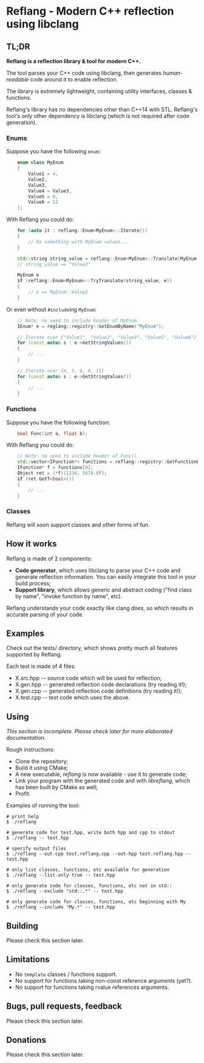 # Reflang - Modern C++ reflection using libclang

## TL;DR
**Reflang is a reflection library & tool for modern C++.**

The tool parses your C++ code using libclang, then generates *human-readable*
code around it to enable reflection.

The library is extremely lightweight, containing utility interfaces, classes &
functions.

Reflang's library has no dependencies other than C++14 with STL. Reflang's
tool's only other dependency is libclang (which is not required after code
generation).

### Enums
Suppose you have the following `enum`:

```cpp
	enum class MyEnum
	{
		Value1 = 4,
		Value2,
		Value3,
		Value4 = Value3,
		Value5 = 0,
		Value6 = 12
	};
```

With Reflang you could do:

```cpp
	for (auto it : reflang::Enum<MyEnum>::Iterate())
	{
		// Do something with MyEnum values...
	}

	std::string string_value = reflang::Enum<MyEnum>::Translate(MyEnum::Value2);
	// string_value == "Value2"

	MyEnum e
	if (reflang::Enum<MyEnum>::TryTranslate(string_value, e))
	{
		// e == MyEnum::Value2
	}
```

Or even without `#include`ing `MyEnum`:

```cpp
	// Note: no need to include header of MyEnum
	IEnum* e = reglang::registry::GetEnumByName("MyEnum");

	// Iterate over {"Value1", "Value2", "Value3", "Value5", "Value6"}
	for (const auto& s : e->GetStringValues())
	{
		// ...
	}

	// Iterate over {4, 5, 6, 0, 12}
	for (const auto& s : e->GetStringValues())
	{
		// ...
	}
```

### Functions
Suppose you have the following function:

```cpp
	bool Func(int a, float b);
```

With Reflang you could do:

```cpp
	// Note: no need to include header of Func().
	std::vector<IFunction*> functions = reflang::registry::GetFunctionByName("Func");
	IFunction* f = functions[0];
	Object ret = (*f)(1234, 5678.0f);
	if (ret.GetT<bool>())
	{
		// ...
	}
```

### Classes
Reflang will soon support classes and other forms of fun.

## How it works
Reflang is made of 2 components:
* **Code generator**, which uses libclang to parse your C++ code and generate
  reflection information. You can easily integrate this tool in your build
  process;
* **Support library**, which allows generic and abstract coding ("find class by
  name", "invoke function by name", etc).

Reflang understands your code exactly like clang does, so which results in
accurate parsing of your code.

## Examples
Check out the tests/ directory, which shows pretty much all features supported
by Reflang.

Each test is made of 4 files:
* X.src.hpp -- source code which will be used for reflection;
* X.gen.hpp -- generated reflection code declarations (try reading it!);
* X.gen.cpp -- generated reflection code definitions (try reading it!);
* X.test.cpp -- test code which uses the above.

## Using
*This section is incomplete. Please check later for more elaborated
documentation.*

Rough instructions:
* Clone the repository;
* Build it using CMake;
* A new executable, *reflang* is now available - use it to generate code;
* Link your program with the generated code and with *libreflang*, which has
  been built by CMake as well;
* Profit.

Examples of running the tool:

```console
# print help
$ ./reflang

# generate code for test.hpp, write both hpp and cpp to stdout
$ ./reflang -- test.hpp

# specify output files
$ ./reflang --out-cpp test.reflang.cpp --out-hpp test.reflang.hpp -- test.hpp

# only list classes, functions, etc available for generation
$ ./reflang --list-only true -- test.hpp

# only generate code for classes, functions, etc not in std::
$ ./reflang --exclude "std::.*" -- test.hpp

# only generate code for classes, functions, etc beginning with My
$ ./reflang --include "My.*" -- test.hpp
```

## Building
Please check this section later.

## Limitations
* No `template` classes / functions support.
* No support for functions taking non-const reference arguments (yet?).
* No support for functions taking rvalue references arguments.

## Bugs, pull requests, feedback
Please check this section later.

## Donations
Please check this section later.
